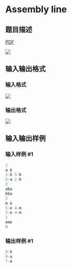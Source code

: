 # Assembly line

## 题目描述

[problemUrl]: https://uva.onlinejudge.org/index.php?option=com_onlinejudge&Itemid=8&category=244&page=show_problem&problem=3428

[PDF](https://uva.onlinejudge.org/external/122/p12276.pdf)

![](https://cdn.luogu.com.cn/upload/vjudge_pic/UVA12276/a2e24df5ba4ebbeb98f46bd4fba482fcb407b849.png)

## 输入输出格式

### 输入格式

![](https://cdn.luogu.com.cn/upload/vjudge_pic/UVA12276/47f3fbb7298948ee9baef920c1cbbf656d129645.png)

### 输出格式

![](https://cdn.luogu.com.cn/upload/vjudge_pic/UVA12276/c032c84caaa9147445ada604e30cacbc4e110a05.png)

## 输入输出样例

### 输入样例 #1

```cpp
2
a b
3-b 5-b
6-a 2-b
2
aba
bba
2
m e
5-e 4-m
3-e 4-m
1
eme
0
```


### 输出样例 #1

```cpp
9-b
8-a
7-m
```


